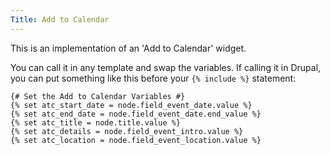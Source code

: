 ```yaml
---
Title: Add to Calendar
---
```

This is an implementation of an 'Add to Calendar' widget.

You can call it in any template and swap the variables. If calling it in Drupal, you can put something like this before your `{% include %}` statement:

```
{# Set the Add to Calendar Variables #}
{% set atc_start_date = node.field_event_date.value %}
{% set atc_end_date = node.field_event_date.end_value %}
{% set atc_title = node.title.value %}
{% set atc_details = node.field_event_intro.value %}
{% set atc_location = node.field_event_location.value %}
```

